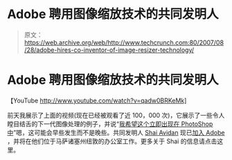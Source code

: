 # Adobe 聘用图像缩放技术的共同发明人 

> 原文：<https://web.archive.org/web/http://www.techcrunch.com:80/2007/08/28/adobe-hires-co-inventor-of-image-resizer-technology/>

# Adobe 聘用图像缩放技术的共同发明人

【YouTube http://www.youtube.com/watch?v=qadw0BRKeMk]

前天我展示了上面的视频(现在已经被观看了近 100，000 次)，它展示了一些令人瞠目结舌的下一代图像处理的例子，并说“[我希望这个立即出现在 PhotoShop 中](https://web.archive.org/web/20230204202033/https://techcrunch.com/2007/08/27/i-want-this-in-photoshop-immediately/)”嗯，这可能会早些发生而不是晚些。共同发明人 [Shai Avidan](https://web.archive.org/web/20230204202033/http://www.faculty.idc.ac.il/avidan/) 现已[加入 Adobe](https://web.archive.org/web/20230204202033/http://blogs.adobe.com/jnack/2007/08/imaging_heavy_h.html) ，并将在他们位于马萨诸塞州纽敦的办公室工作。更多关于 Shai 的信息请点击这里。